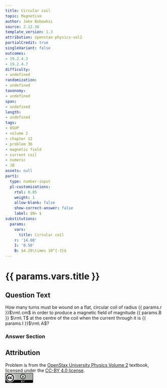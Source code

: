 ```yaml
---
title: Circular coil
topic: Magnetism
author: Jake Bobowksi
source: 2.12.36
template_version: 1.3
attribution: openstax-physics-vol2
partialCredit: true
singleVariant: false
outcomes:
- 19.2.4.3
- 19.2.4.7
difficulty:
- undefined
randomization:
- undefined
taxonomy:
- undefined
span:
- undefined
length:
- undefined
tags:
- OSUP
- volume 2
- chapter 12
- problem 36
- magnetic field
- current coil
- numeric
- JB
assets: null
part1:
  type: number-input
  pl-customizations:
    rtol: 0.05
    weight: 1
    allow-blank: false
    show-correct-answer: false
    label: $N= $
substitutions:
  params:
    vars:
      title: Circular coil
    r: '14.00'
    I: '0.50'
    B: $4.20\times 10^{-3}$
---
```

# {{ params.vars.title }}

## Question Text

How many turns must be wound on a flat, circular coil of radius {{ params.r }}$\rm\ cm$ in order to produce a magnetic field of magnitude {{ params.B }} $\rm\ T$ at the centre of the coil when the current through it is {{ params.I }}$\rm\ A$?

### Answer Section

## Attribution

Problem is from the [OpenStax University Physics Volume 2](https://openstax.org/details/books/university-physics-volume-2) textbook, licensed under the [CC-BY 4.0 license](https://creativecommons.org/licenses/by/4.0/).<br>![Image representing the Creative Commons 4.0 BY license.](https://raw.githubusercontent.com/firasm/bits/master/by.png)
